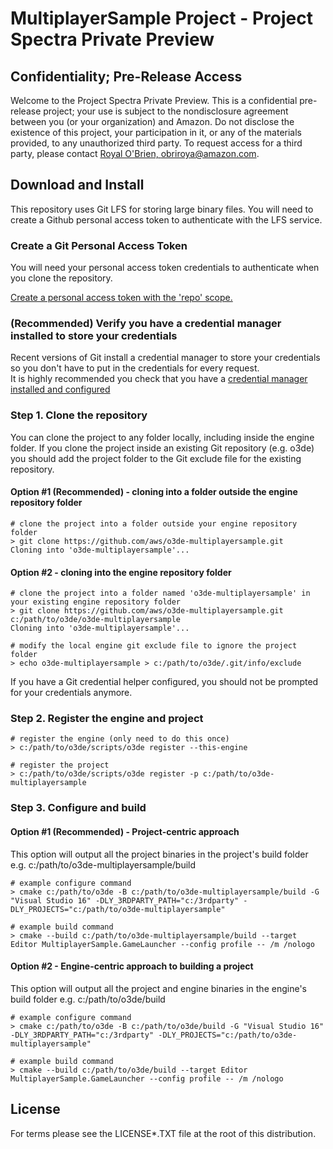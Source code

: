 # MultiplayerSample Project - Project Spectra Private Preview 

## Confidentiality; Pre-Release Access  

Welcome to the Project Spectra Private Preview.  This is a confidential pre-release project; your use is subject to the nondisclosure agreement between you (or your organization) and Amazon.  Do not disclose the existence of this project, your participation in it, or any of the  materials provided, to any unauthorized third party.  To request access for a third party, please contact [Royal O'Brien, obriroya@amazon.com](mailto:obriroya@amazon.com).

## Download and Install

This repository uses Git LFS for storing large binary files.  You will need to create a Github personal access token to authenticate with the LFS service.


### Create a Git Personal Access Token

You will need your personal access token credentials to authenticate when you clone the repository.

[Create a personal access token with the 'repo' scope.](https://docs.github.com/en/github/authenticating-to-github/creating-a-personal-access-token)


### (Recommended) Verify you have a credential manager installed to store your credentials 

Recent versions of Git install a credential manager to store your credentials so you don't have to put in the credentials for every request.  
It is highly recommended you check that you have a [credential manager installed and configured](https://github.com/microsoft/Git-Credential-Manager-Core)



### Step 1. Clone the repository 

You can clone the project to any folder locally, including inside the engine folder. If you clone the project inside an existing Git repository (e.g. o3de) you should add the project folder to the Git exclude file for the existing repository.

#### Option #1 (Recommended) - cloning into a folder outside the engine repository folder

```shell
# clone the project into a folder outside your engine repository folder
> git clone https://github.com/aws/o3de-multiplayersample.git
Cloning into 'o3de-multiplayersample'...
```

#### Option #2 - cloning into the engine repository folder

```shell
# clone the project into a folder named 'o3de-multiplayersample' in your existing engine repository folder
> git clone https://github.com/aws/o3de-multiplayersample.git c:/path/to/o3de/o3de-multiplayersample
Cloning into 'o3de-multiplayersample'...

# modify the local engine git exclude file to ignore the project folder
> echo o3de-multiplayersample > c:/path/to/o3de/.git/info/exclude
```

If you have a Git credential helper configured, you should not be prompted for your credentials anymore.

### Step 2. Register the engine and project 

```shell
# register the engine (only need to do this once)
> c:/path/to/o3de/scripts/o3de register --this-engine

# register the project 
> c:/path/to/o3de/scripts/o3de register -p c:/path/to/o3de-multiplayersample
```

### Step 3. Configure and build 

#### Option #1 (Recommended) -  Project-centric approach 

This option will output all the project binaries in the project's build folder e.g. c:/path/to/o3de-multiplayersample/build

```shell
# example configure command
> cmake c:/path/to/o3de -B c:/path/to/o3de-multiplayersample/build -G "Visual Studio 16" -DLY_3RDPARTY_PATH="c:/3rdparty" -DLY_PROJECTS="c:/path/to/o3de-multiplayersample" 

# example build command
> cmake --build c:/path/to/o3de-multiplayersample/build --target Editor MultiplayerSample.GameLauncher --config profile -- /m /nologo 
```

#### Option #2 - Engine-centric approach to building a project 

This option will output all the project and engine binaries in the engine's build folder e.g. c:/path/to/o3de/build

```shell
# example configure command
> cmake c:/path/to/o3de -B c:/path/to/o3de/build -G "Visual Studio 16" -DLY_3RDPARTY_PATH="c:/3rdparty" -DLY_PROJECTS="c:/path/to/o3de-multiplayersample"

# example build command
> cmake --build c:/path/to/o3de/build --target Editor MultiplayerSample.GameLauncher --config profile -- /m /nologo 

```



## License

For terms please see the LICENSE*.TXT file at the root of this distribution.


